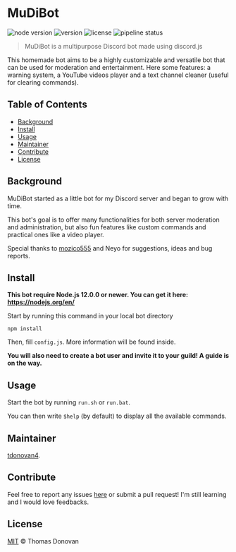 # MuDiBot

![node version](https://img.shields.io/badge/node-%3E%3D12.0.0-green.svg)
![version](https://img.shields.io/github/release/tdonovan4/MuDiBot.svg)
![license](https://img.shields.io/github/license/tdonovan4/MuDiBot.svg)
![pipeline status](https://gitlab.com/tdonovan4/MuDiBot/badges/master/pipeline.svg)

> MuDiBot is a multipurpose Discord bot made using discord.js

This homemade bot aims to be a highly customizable and versatile bot that can be used for moderation and entertainment. Here some features: a warning system, a YouTube videos player and a text channel cleaner (useful for clearing commands).

## Table of Contents
- [Background](#background)
- [Install](#install)
- [Usage](#usage)
- [Maintainer](#maintainer)
- [Contribute](#contribute)
- [License](#license)

## Background
MuDiBot started as a little bot for my Discord server and began to grow with time.

This bot's goal is to offer many functionalities for both server moderation and administration, but also fun features like custom commands and practical ones like a video player.

Special thanks to [mozico555](https://github.com/mozico555) and Neyo for suggestions, ideas and bug reports.

## Install
**This bot require Node.js 12.0.0 or newer. You can get it here: https://nodejs.org/en/**

Start by running this command in your local bot directory
```
npm install
```

Then, fill `config.js`. More information will be found inside.

**You will also need to create a bot user and invite it to your guild! A guide is on the way.**

## Usage
Start the bot by running `run.sh` or `run.bat`.

You can then write `$help` (by default) to display all the available commands.

## Maintainer
[tdonovan4](https://github.com/tdonovan4).

## Contribute
Feel free to report any issues [here](https://github.com/tdonovan4/MuDiBot/issues) or submit a pull request!
I'm still learning and I would love feedbacks.

## License
[MIT](LICENSE) © Thomas Donovan

